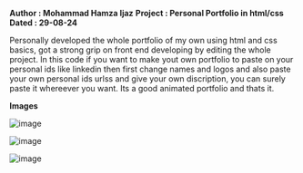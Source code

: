 **Author : Mohammad Hamza Ijaz**
**Project : Personal Portfolio in html/css**
**Dated : 29-08-24**

Personally developed the whole portfolio of my own using html and css basics, got a strong grip on front end developing by editing the whole project.
In this code if you want to make yout own portfolio to paste on your personal ids like linkedin then first change names and logos and also paste your own personal ids urlss and give your own discription, 
you can surely paste it whereever you want. Its a good animated portfolio and thats it.

**Images**



![image](https://github.com/user-attachments/assets/b4bf0e0f-42cc-49d0-a826-7d4d94d660a2)




![image](https://github.com/user-attachments/assets/92488943-8810-4047-ad7a-34e2021a3627)




![image](https://github.com/user-attachments/assets/c47da28b-dcdc-4f73-99d1-f26fda3d8054)

